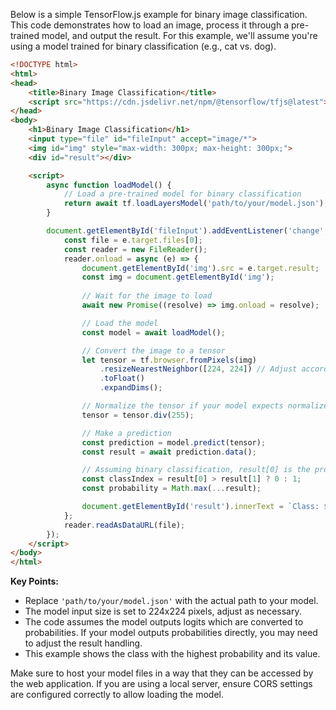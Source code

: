 Below is a simple TensorFlow.js example for binary image classification. This code demonstrates how to load an image, process it through a pre-trained model, and output the result. For this example, we'll assume you're using a model trained for binary classification (e.g., cat vs. dog).

```html
<!DOCTYPE html>
<html>
<head>
    <title>Binary Image Classification</title>
    <script src="https://cdn.jsdelivr.net/npm/@tensorflow/tfjs@latest"></script>
</head>
<body>
    <h1>Binary Image Classification</h1>
    <input type="file" id="fileInput" accept="image/*">
    <img id="img" style="max-width: 300px; max-height: 300px;">
    <div id="result"></div>

    <script>
        async function loadModel() {
            // Load a pre-trained model for binary classification
            return await tf.loadLayersModel('path/to/your/model.json');
        }

        document.getElementById('fileInput').addEventListener('change', async (e) => {
            const file = e.target.files[0];
            const reader = new FileReader();
            reader.onload = async (e) => {
                document.getElementById('img').src = e.target.result;
                const img = document.getElementById('img');
                
                // Wait for the image to load
                await new Promise((resolve) => img.onload = resolve);

                // Load the model
                const model = await loadModel();

                // Convert the image to a tensor
                let tensor = tf.browser.fromPixels(img)
                    .resizeNearestNeighbor([224, 224]) // Adjust according to your model's input size
                    .toFloat()
                    .expandDims();

                // Normalize the tensor if your model expects normalized input
                tensor = tensor.div(255);

                // Make a prediction
                const prediction = model.predict(tensor);
                const result = await prediction.data();

                // Assuming binary classification, result[0] is the probability of class 0, result[1] for class 1
                const classIndex = result[0] > result[1] ? 0 : 1;
                const probability = Math.max(...result);

                document.getElementById('result').innerText = `Class: ${classIndex}, Probability: ${probability.toFixed(2)}`;
            };
            reader.readAsDataURL(file);
        });
    </script>
</body>
</html>
```

**Key Points:**

- Replace `'path/to/your/model.json'` with the actual path to your model.
- The model input size is set to 224x224 pixels, adjust as necessary.
- The code assumes the model outputs logits which are converted to probabilities. If your model outputs probabilities directly, you may need to adjust the result handling.
- This example shows the class with the highest probability and its value.

Make sure to host your model files in a way that they can be accessed by the web application. If you are using a local server, ensure CORS settings are configured correctly to allow loading the model.

